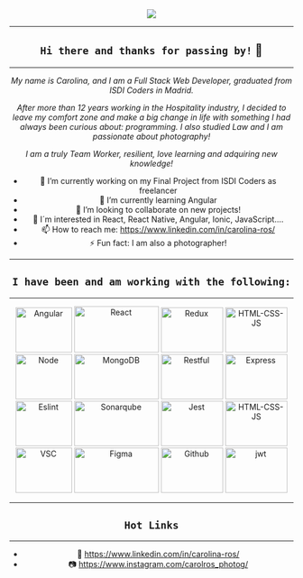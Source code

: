 <div align="center">
<img src="https://monophy.com/media/3o6Zt6ML6BklcajjsA/monophy.gif"
</div>

---

##  `Hi there and thanks for passing by!` 📸
 
---

 
_My name is Carolina, and I am a Full Stack Web Developer, graduated from ISDI Coders in Madrid._

_After more than 12 years working in the Hospitality industry, I decided to leave my comfort zone and make a big change in life with something I had always_ _been curious about: programming._
_I also studied Law and I am passionate about photography!_

 _I am a truly Team Worker, resilient, love learning and adquiring new knowledge!_



 
- 🔭 I’m currently working on my Final Project from ISDI Coders as freelancer
- 🌱 I’m currently learning Angular
- 👯 I’m looking to collaborate on new projects!
- 💬 I´m interested in React, React Native, Angular, Ionic, JavaScript....
- 📫 How to reach me: https://www.linkedin.com/in/carolina-ros/
- ⚡ Fun fact: I am also a photographer! 

 ---

## `I have been and am working with the following:`
 
 
---

<div >
<span>
<img width="100" height="80" alt="Angular" src="https://user-images.githubusercontent.com/94986301/162156810-10ebf927-7203-468f-a2dc-7439222bb361.png">
 <img width="150" height="82" alt="React" src="https://user-images.githubusercontent.com/94986301/162154997-7448ec6e-5d98-41fc-a504-90a894f7d137.png">
 <img width="110" height="80" alt="Redux" src="https://user-images.githubusercontent.com/94986301/162162988-78e160f3-f469-4b2e-b650-93c926f9d35f.jpg">
<img width="110" height="80" alt="HTML-CSS-JS" src="https://user-images.githubusercontent.com/94986301/162161682-24cae105-52f2-45b5-886c-d279e0d42930.jpg">
 </span>
</div>

 <div>
 <span>
<img width="100" height="80" alt="Node" src="https://user-images.githubusercontent.com/94986301/162163504-77b88727-5762-4112-9dfa-e7cbc55c8727.png">
 <img width="150" height="80" alt="MongoDB" src="https://user-images.githubusercontent.com/94986301/162164010-34ed07d6-53b5-4282-9070-5cbfe9714bb7.png">
<img width="110" height="80" alt="Restful" src="https://user-images.githubusercontent.com/94986301/162164864-1a072f80-233d-4206-8e42-7a223a832940.jpg">
 <img width="110" height="80" alt="Express" src="https://user-images.githubusercontent.com/94986301/162180932-ca78a381-ab48-477a-a6e4-fea159f30aed.png">
</span>
</div>

<div>
 <span>
<img width="100" height="80" alt="Eslint" src="https://user-images.githubusercontent.com/94986301/162166661-192c308b-1cfa-45f1-ab05-f832e9003934.png">
 <img width="150" height="80" alt="Sonarqube" src="https://user-images.githubusercontent.com/94986301/162165992-17dc1c69-13b3-4906-b734-dcfed7137e73.png">
<img width="110" height="80" alt="Jest" src="https://user-images.githubusercontent.com/94986301/162166968-844ae077-bd40-4fd7-a6a8-674c99a72e31.jpg">
 <img width="110" height="80" alt="HTML-CSS-JS" src="https://user-images.githubusercontent.com/94986301/162167352-ab90a5e5-aee1-4c0c-91d6-781024d7066f.jpg">
</span>
</div>

<div>
 <span>
<img width="100" height="80" alt="VSC" src="https://user-images.githubusercontent.com/94986301/162179324-7a52e0d8-4b72-4ccc-9e94-014c6a1c83cd.png">
 <img width="150" height="80" alt="Figma" src="https://user-images.githubusercontent.com/94986301/162179801-b9ee2c58-bb71-418c-9b08-80b60c99d493.jpeg">
<img width="110" height="80" alt="Github" src="https://user-images.githubusercontent.com/94986301/162180475-164a60b5-4d01-4429-908e-5ef8cce8e7f3.png">
<img width="110" height="80" alt="jwt" src="https://user-images.githubusercontent.com/94986301/162165293-465f6001-00b1-47d6-b400-e625336606e2.png"> 
</span>
</div>

---

## `Hot Links`
 
 ---

- 💼  https://www.linkedin.com/in/carolina-ros/
- 📷  https://www.instagram.com/carolros_photog/

<!--
**CarolRdR/CarolRdR** is a ✨ _special_ ✨ repository because its `README.md` (this file) appears on your GitHub profile.

Here are some ideas to get you started:

- 🔭 I’m currently working on my Final Project from ISDI Coders as freelancer
- 🌱 I’m currently learning Angular
- 👯 I’m looking to collaborate on new projects!
- 💬 Ask me about React, JavaScript....
- 📫 How to reach me: rosdelreal@gmail.com
- ⚡ Fun fact: I am also a photographer! 
-->
